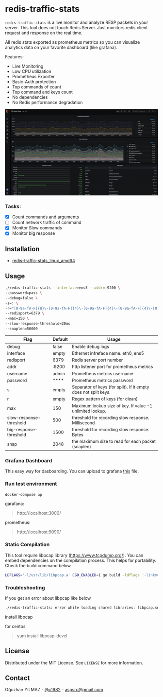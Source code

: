 # redis-traffic-stats

`redis-traffic-stats` is a live monitor and analyze RESP packets in your server. This tool does not touch Redis Server.  Just monitors redis client request and response on the real time.

All redis stats exported as prometheus metrics so you can visualize analytics data on your favorite dashboard (like grafana).

Features:

* Live Monitoring
* Low CPU utilization
* Prometheus Exporter
* Basic-Auth protection
* Top commands of count
* Top command and keys count
* No dependencies
* No Redis performance degradation

![](./screen_shot.png)

### Tasks:

- [x] Count commands and arguments  
- [ ] Count network traffic of command
- [x] Monitor Slow commands
- [x] Monitor big response

## Installation

* [redis-traffic-stats_linux_amd64](https://github.com/c1982/redis-traffic-stats/releases/download/v1.0.0/redis-traffic-stats_linux_amd64) 

## Usage

```bash
./redis-traffic-stats --interface=ens5 --addr=:9200 \
--password=pass \
--debug=false \
-s=: \
-r="[0-9a-fA-F]{8}\-[0-9a-fA-F]{4}\-[0-9a-fA-F]{4}\-[0-9a-fA-F]{4}\-[0-9a-fA-F]{12}" \
--redisport=6379 \
--max=150 \
--slow-response-threshold=20ms
--snaplen=50000
```

Flag | Default | Usage
--- | --- | ---
debug | false | Enable debug logs
interface | empty | Ethernet infreface name. eth0, ens5
redisport | 6379 | Redis server port number
addr | :9200 | http listener port for prometheus metrics
username | admin | Prometheus metrics username
password | **** | Prometheus metrics password
s | empty | Separator of keys (for split). If it empty does not split keys.
r | empty | Regex pattern of keys (for clean)
max | 150 | Maximum lookup size of key. If value -1 unlimited lookup. 
slow-response-threshold | 500 | threshold for recording slow response. Millisecond
big-response-threshold | 1500 | threshold for recording slow response. Bytes
snap | 2048 | the maximum size to read for each packet (snaplen)

### Grafana Dashboard

This easy way for dasboarding. You can upload to grafana [this](./grafana-dashboard.json) file.


### Run test environment

```bash
docker-compose up
```

garafana:

> http://localhost:3000/

prometheus:

> http://localhost:9090/

### Static Compilation

This tool require libpcap library (https://www.tcpdump.org/). 
You can embed dependencies on the compilation process. This helps for portability.
Check the build command below

```bash
LDFLAGS='-l/usr/lib/libpcap.a' CGO_ENABLED=1 go build -ldflags '-linkmode external -extldflags -static' .
```

### Troubleshooting

If you get an error about libpcap like below

```bash
./redis-traffic-stats: error while loading shared libraries: libpcap.so.0.8: cannot open shared object file: No such file or directory
```

install libpcap

for centos
>yum install libpcap-devel

## License

Distributed under the MIT License. See `LICENSE` for more information.

## Contact

Oğuzhan YILMAZ - [@c1982](https://twitter.com/c1982) - aspsrc@gmail.com